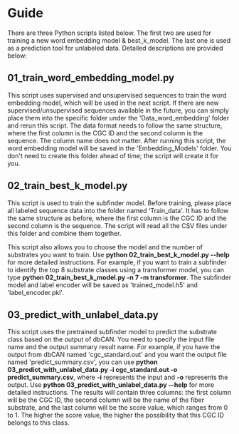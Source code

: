 # Guide

There are three Python scripts listed below. The first two are used for training a new word embedding model \& best_k_model. The last one is used as a prediction tool for unlabeled data. Detailed descriptions are provided below:

## 01_train_word_embedding_model.py
This script uses supervised and unsupervised sequences to train the word embedding model, which will be used in the next script. If there are new supervised/unsupervised sequences available in the future, you can simply place them into the specific folder under the 'Data_word_embedding' folder and rerun this script. The data format needs to follow the same structure, where the first column is the CGC ID and the second column is the sequence. The column name does not matter. After running this script, the word embedding model will be saved in the 'Embedding_Models' folder. You don't need to create this folder ahead of time; the script will create it for you.

## 02_train_best_k_model.py
This script is used to train the subfinder model. Before training, please place all labeled sequence data into the folder named 'Train_data'. It has to follow the same structure as before, where the first column is the CGC ID and the second column is the sequence. The script will read all the CSV files under this folder and combine them together.

This script also allows you to choose the model and the number of substrates you want to train. Use **python 02_train_best_k_model.py --help** for more detailed instructions. For example, if you want to train a subfinder to identify the top 8 substrate classes using a transformer model, you can type **python 02_train_best_k_model.py -n 7 -m transformer**. The subfinder model and label encoder will be saved as 'trained_model.h5' and 'label_encoder.pkl'.

## 03_predict_with_unlabel_data.py
This script uses the pretrained subfinder model to predict the substrate class based on the output of dbCAN. You need to specify the input file name and the output summary result name. For example, if you have the output from dbCAN named 'cgc_standard.out' and you want the output file named 'predict_summary.csv', you can use **python 03_predict_with_unlabel_data.py -i cgc_standard.out -o predict_summary.csv**, where **-i** represents the input and **-o** represents the output. Use **python 03_predict_with_unlabel_data.py --help** for more detailed instructions. The results will contain three columns: the first column will be the CGC ID, the second column will be the name of the fiber substrate, and the last column will be the score value, which ranges from 0 to 1. The higher the score value, the higher the possibility that this CGC ID belongs to this class.

